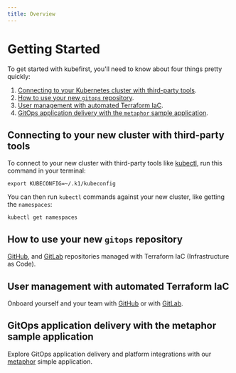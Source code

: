 ```yaml
---
title: Overview
---
```


# Getting Started

To get started with kubefirst, you'll need to know about four things pretty quickly:

1. [Connecting to your Kubernetes cluster with third-party tools](#connecting-to-your-new-cluster-with-third-party-tools).
2. [How to use your new `gitops` repository](#how-to-use-your-new-gitops-repository).
3. [User management with automated Terraform IaC](#user-management-with-automated-terraform-iac).
4. [GitOps application delivery with the `metaphor` sample application](#gitops-application-delivery-with-the-metaphor-sample-application).

## Connecting to your new cluster with third-party tools

To connect to your new cluster with third-party tools like [kubectl](https://github.com/kubernetes/kubectl), run this command in your terminal:

```shell
export KUBECONFIG=~/.k1/kubeconfig
```

You can then run `kubectl` commands against your new cluster, like getting the `namespaces`:

```shell
kubectl get namespaces
```

## How to use your new `gitops` repository

[GitHub](github/repositories.md), and [GitLab](gitlab/repositories.md) repositories managed with Terraform IaC (Infrastructure as Code).

## User management with automated Terraform IaC

Onboard yourself and your team with [GitHub](github/user-creation.md) or with [GitLab](gitlab/user-creation.md).

## GitOps application delivery with the metaphor sample application

Explore GitOps application delivery and platform integrations with our [metaphor](../../explore/metaphor.md) simple application.
